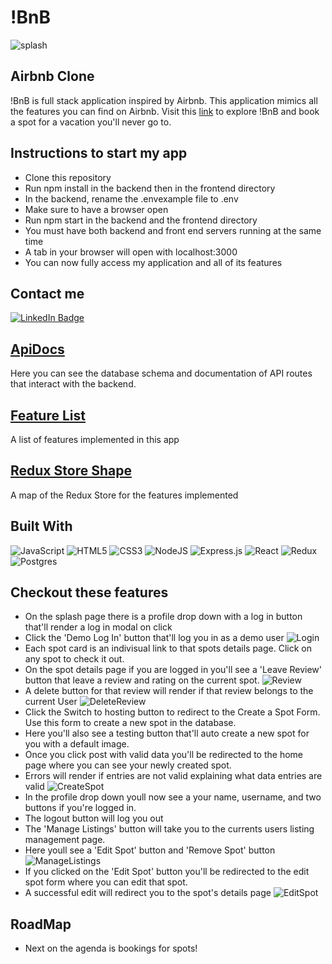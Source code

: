# !BnB
![splash](https://i.imgur.com/4r8TJra.png)
## Airbnb Clone
!BnB is full stack application inspired by Airbnb. This application mimics all the features you can find on Airbnb. Visit this [link](https://ben-bnb-api.herokuapp.com/) to explore !BnB and book a spot for a vacation you'll never go to.
## Instructions to start my app
- Clone this repository
- Run npm install in the backend then in the frontend directory
- In the backend, rename the .envexample file to .env
- Make sure to have a browser open
- Run npm start in the backend and the frontend directory
- You must have both backend and front end servers running at the same time
- A tab in your browser will open with localhost:3000
- You can now fully access my application and all of its features
## Contact me
<div>
  <a href="https://www.linkedin.com/in/bennjamin-thai-6a1285127/">
    <img src="https://img.shields.io/badge/LinkedIn-blue?style=for-the-badge&logo=linkedin&logoColor=white" alt="LinkedIn Badge"/>
  </a>
</div>

## [ApiDocs](https://github.com/Benties/API-project/tree/main/backend#readme)
Here you can see the database schema and documentation of API routes that interact with the backend.
## [Feature List](https://github.com/Benties/API-project/wiki/Feature-List)
A list of features implemented in this app
## [Redux Store Shape](https://github.com/Benties/API-project/wiki/Redux-Store-Shape)
A map of the Redux Store for the features implemented
## Built With
![JavaScript](https://img.shields.io/badge/javascript-%23323330.svg?style=for-the-badge&logo=javascript&logoColor=%23F7DF1E)
![HTML5](https://img.shields.io/badge/html5-%23E34F26.svg?style=for-the-badge&logo=html5&logoColor=white)
![CSS3](https://img.shields.io/badge/css3-%231572B6.svg?style=for-the-badge&logo=css3&logoColor=white)
![NodeJS](https://img.shields.io/badge/node.js-6DA55F?style=for-the-badge&logo=node.js&logoColor=white)
![Express.js](https://img.shields.io/badge/express.js-%23404d59.svg?style=for-the-badge&logo=express&logoColor=%2361DAFB)
![React](https://img.shields.io/badge/react-%2320232a.svg?style=for-the-badge&logo=react&logoColor=%2361DAFB)
![Redux](https://img.shields.io/badge/redux-%23593d88.svg?style=for-the-badge&logo=redux&logoColor=white)
![Postgres](https://img.shields.io/badge/postgres-%23316192.svg?style=for-the-badge&logo=postgresql&logoColor=white)
## Checkout these features
- On the splash page there is a profile drop down with a log in button that'll render a log in modal on click
- Click the 'Demo Log In' button that'll log you in as a demo user
![Login](https://i.imgur.com/IUN1rCi.png)
- Each spot card is an indivisual link to that spots details page. Click on any spot to check it out.
- On the spot details page if you are logged in you'll see a 'Leave Review' button that leave a review and rating on the current spot.
![Review](https://i.imgur.com/p3il9zd.png)
- A delete button for that review will render if that review belongs to the current User
![DeleteReview](https://i.imgur.com/rAba6Ew.png)
- Click the Switch to hosting button to redirect to the Create a Spot Form. Use this form to create a new spot in the database.
- Here you'll also see a testing button that'll auto create a new spot for you with a default image.
- Once you click post with valid data you'll be redirected to the home page where you can see your newly created spot.
- Errors will render if entries are not valid explaining what data entries are valid
![CreateSpot](https://i.imgur.com/kjFG6zC.png)
- In the profile drop down youll now see a your name, username, and two buttons if you're logged in.
- The logout button will log you out
- The 'Manage Listings' button will take you to the currents users listing management page.
- Here youll see a 'Edit Spot' button and 'Remove Spot' button
![ManageListings](https://i.imgur.com/hZvrwLp.png)
- If you clicked on the 'Edit Spot' button you'll be redirected to the edit spot form where you can edit that spot.
- A successful edit will redirect you to the spot's details page
![EditSpot](https://i.imgur.com/ir4hxdg.png)
## RoadMap
- Next on the agenda is bookings for spots!
